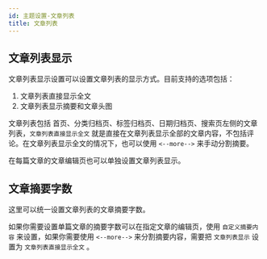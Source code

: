 ```yaml
---
id: 主题设置-文章列表
title: 文章列表
---
```


## 文章列表显示

文章列表显示设置可以设置文章列表的显示方式。目前支持的选项包括：

1. 文章列表直接显示全文
2. 文章列表显示摘要和文章头图

文章列表包括 首页、分类归档页、标签归档页、日期归档页、搜索页左侧的文章列表，`文章列表直接显示全文` 就是直接在文章列表显示全部的文章内容，不包括评论。在文章列表显示全文的情况下，也可以使用 `<--more-->` 来手动分割摘要。

在每篇文章的文章编辑页也可以单独设置文章列表显示。

## 文章摘要字数

这里可以统一设置文章列表的文章摘要字数。

如果你需要设置单篇文章的摘要字数可以在指定文章的编辑页，使用 `自定义摘要内容` 来设置，如果你需要使用 `<--more-->` 来分割摘要内容，需要把 `文章列表显示` 设置为 `文章列表直接显示全文` 。